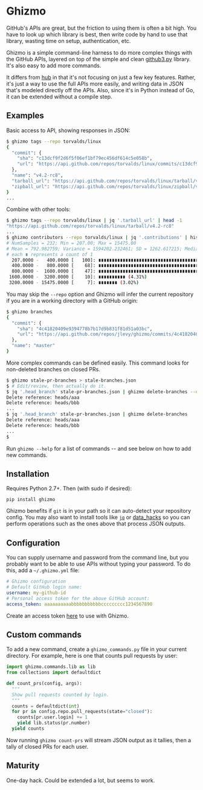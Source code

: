 # Ghizmo

GitHub's APIs are great, but the friction to using them is often a bit high.
You have to look up which library is best, then write code by hand to use that library,
wasting time on setup, authentication, etc.

Ghizmo is a simple command-line harness to do more complex things with the GitHub APIs,
layered on top of the simple and clean [github3.py](https://github.com/sigmavirus24/github3.py)
library. It's also easy to add more commands.

It differs from [hub](https://github.com/github/hub) in that it's not focusing on just
a few key features. Rather, it's just a way to use the full APIs more easily, and writing
data in JSON that's modeled directly off the APIs. Also, since it's in Python instead of Go,
it can be extended without a compile step.

## Examples

Basic access to API, showing responses in JSON:

```bash
$ ghizmo tags --repo torvalds/linux
{
  "commit": {
    "sha": "c13dcf9f2d6f5f06ef1bf79ec456df614c5e058b", 
    "url": "https://api.github.com/repos/torvalds/linux/commits/c13dcf9f2d6f5f06ef1bf79ec456df614c5e058b"
  }, 
  "name": "v4.2-rc8", 
  "tarball_url": "https://api.github.com/repos/torvalds/linux/tarball/v4.2-rc8", 
  "zipball_url": "https://api.github.com/repos/torvalds/linux/zipball/v4.2-rc8"
}
...
```

Combine with other tools:

```bash
$ ghizmo tags --repo torvalds/linux | jq '.tarball_url' | head -1
"https://api.github.com/repos/torvalds/linux/tarball/v4.2-rc8"
...
$ ghizmo contributors --repo torvalds/linux | jq '.contributions' | histogram.py -B400,800,1600,3200,6400 -p
# NumSamples = 232; Min = 207.00; Max = 15475.00
# Mean = 792.982759; Variance = 1594202.232461; SD = 1262.617215; Median 464.500000
# each ∎ represents a count of 1
  207.0000 -   400.0000 [   100]: ∎∎∎∎∎∎∎∎∎∎∎∎∎∎∎∎∎∎∎∎∎∎∎∎∎∎∎∎∎∎∎∎∎∎∎∎∎∎∎∎∎∎∎∎∎∎∎∎∎∎∎∎∎∎∎∎∎∎∎∎∎∎∎∎∎∎∎∎∎∎∎∎∎∎∎∎∎∎∎∎∎∎∎∎∎∎∎∎∎∎∎∎∎∎∎∎∎∎∎∎ (43.10%)
  400.0000 -   800.0000 [    68]: ∎∎∎∎∎∎∎∎∎∎∎∎∎∎∎∎∎∎∎∎∎∎∎∎∎∎∎∎∎∎∎∎∎∎∎∎∎∎∎∎∎∎∎∎∎∎∎∎∎∎∎∎∎∎∎∎∎∎∎∎∎∎∎∎∎∎∎∎ (29.31%)
  800.0000 -  1600.0000 [    47]: ∎∎∎∎∎∎∎∎∎∎∎∎∎∎∎∎∎∎∎∎∎∎∎∎∎∎∎∎∎∎∎∎∎∎∎∎∎∎∎∎∎∎∎∎∎∎∎ (20.26%)
 1600.0000 -  3200.0000 [    10]: ∎∎∎∎∎∎∎∎∎∎ (4.31%)
 3200.0000 - 15475.0000 [     7]: ∎∎∎∎∎∎∎ (3.02%)
```

You may skip the `--repo` option and Ghizmo will infer the current repository if you are in a working directory with a GitHub origin:

```bash
$ ghizmo branches
{
  "commit": {
    "sha": "4c41820409e9394778b7b17d9b831f81d51a03bc", 
    "url": "https://api.github.com/repos/jlevy/ghizmo/commits/4c41820409e9394778b7b17d9b831f81d51a03bc"
  }, 
  "name": "master"
}
```

More complex commands can be defined easily.
This command looks for non-deleted branches on closed PRs.
```bash
$ ghizmo stale-pr-branches > stale-branches.json
$ # Edit/review, then actually do it.
$ jq '.head_branch' stale-pr-branches.json | ghizmo delete-branches --dry-run 
Delete reference: heads/aaa
Delete reference: heads/bbb
...
$ jq '.head_branch' stale-pr-branches.json | ghizmo delete-branches
Delete reference: heads/aaa
Delete reference: heads/bbb
...
$
```

Run `ghizmo --help` for a list of commands -- and see below on how to add new commands.


## Installation

Requires Python 2.7+. Then (with sudo if desired):

```
pip install ghizmo
```

Ghizmo benefits if `git` is in your path so it can auto-detect your repository config.
You may also want to install tools like
[`jq`](https://github.com/stedolan/jq) or [data_hacks](https://github.com/bitly/data_hacks) 
so you can perform operations such as the ones above that process JSON outputs.


## Configuration

You can supply username and password from the command line, but you probably want to be able to use APIs without typing your
password. To do this, add a `~/.ghizmo.yml` file:

```yaml
# Ghizmo configuration
# Default GitHub login name:
username: my-github-id
# Personal access token for the above GitHub account:
access_token: aaaaaaaaaabbbbbbbbbbbccccccccc1234567890
```

Create an access token [here](https://github.com/settings/tokens) to use with Ghizmo.


## Custom commands

To add a new command, create a `ghizmo_commands.py` file in your current directory.
For example, here is one that counts pull requests by user:

```python
import ghizmo.commands.lib as lib
from collections import defaultdict

def count_prs(config, args):
  """
  Show pull requests counted by login.
  """
  counts = defaultdict(int)
  for pr in config.repo.pull_requests(state="closed"):
    counts[pr.user.login] += 1
    yield lib.status(pr.number)
  yield counts
```

Now running `ghizmo count-prs` will stream JSON output as it tallies, then a tally of closed PRs for each user.


## Maturity

One-day hack. Could be extended a lot, but seems to work.
